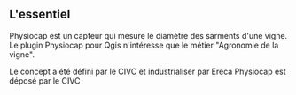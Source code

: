 ## L'essentiel
Physiocap est un capteur qui mesure le diamètre des sarments d'une vigne.
Le plugin Physiocap pour Qgis n'intéresse que le métier "Agronomie de la vigne". 

Le concept a été défini par le CIVC et industrialiser par Ereca
Physiocap est déposé par le CIVC
